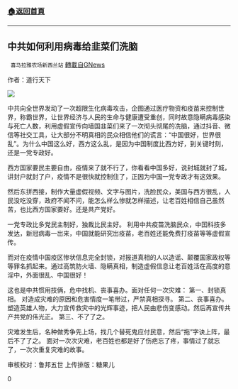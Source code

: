 ###  [:house:返回首頁](https://github.com/ourhimalayas/txt)
---

## 中共如何利用病毒给韭菜们洗脑
` 喜马拉雅农场新西兰站` [轉載自GNews](https://gnews.org/zh-hans/1071868/)

作者：道行天下

![]()![](https://gnews.org/wp-content/uploads/2021/04/041003-e1618053160629.jpg)

中共向全世界发动了一次超限生化病毒攻击，企图通过医疗物资和疫苗来控制世界，称霸世界，让世界经济与人民的生命与健康遭受重创，同时故意隐瞒病毒感染与死亡人数，利用虚假宣传向墙国韭菜们来了一次彻头彻尾的冼脑，通过抖音、微信等社交工具，让大部分不明真相的民众相信他们的谎言：“中国很好，世界很乱”。为什么中国这么好，西方这么乱，是因为中国制度比西方好，到关键时刻，还是一党专政好。

西方国家要民主要自由，疫情来了就不行了，你看看中国多好，说封城就封了城，讲封户就封了户，疫情不是很快就控制住了，正因为中国一党专政才有这效果。

然后东拼西接，制作大量虚假视频、文字与图片，洗脸民众，美国与西方很乱，人民没吃没穿，政府不闻不问，能怎么样么惨就怎样描述，让老百姓相信自己虽然苦，也比西方国家要好。还是共产党好。

一党专政比多党民主制好，独裁比民主好。 利用中共疫苗洗脑民众，中囯科技多发达，新冠病毒一岀来，中国就能研究岀疫苗，老百姓还能免费打疫苗等等虚假宣传。

而对在疫情中国疫区惨状信息完全封锁，对报道真相的人以造谣、颠覆国家政权等等罪名抓起来。通过高筑防火墙、隐瞒真相，制造虚假信息让老百姓活在高度的意淫中，外面很乱、中国很好！

这也是中共惯用技俩，危中找机、丧事喜办。面对任何一次灾难：
第一、封锁真相。 对造成灾难的原因和危害情度一笔带过，严禁真相探寻。 
第二、丧事喜办。 塑造英雄人物，大力宣传救灾中的光辉事迹，把人民由悲伤变感动。然后再宣传共产共党的伟光正。 
第三、不了了之。

灾难发生后，名种做秀争先上场，找几个替死鬼应付民意，然后“拖”字诀上阵，最后不了了之。 面对一次次灾难，老百姓也都是好了伤疤忘了疼，事情过了就忘了，一次次重复灾难的故事。

审核校对：鲁邦五世
上传排版：糖果儿

0
